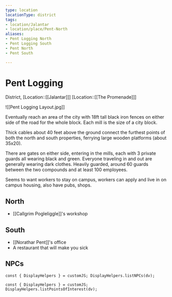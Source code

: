```yaml
---
type: location
locationType: district
tags: 
- location/Jalantar
- location/place/Pent-North
aliases:
- Pent Logging North
- Pent Logging South
- Pent North
- Pent South

---
```


# Pent Logging
District, [Location::[[Jalantar]]] [Location::[[The Promenade]]]

![[Pent Logging Layout.jpg]]

Eventually reach an area of the city with 18ft tall black iron fences on either side of the road for the whole block. Each mill is the size of a city block. 

Thick cables about 40 feet above the ground connect the furthest points of both the north and south properties, ferrying large wooden platforms (about 35x20). 

There are gates on either side, entering in the mills, each with 3 private guards all wearing black and green. Everyone traveling in and out are generally wearing dark clothes. Heavily guarded, around 60 guards between the two compounds and at least 100 employees. 

Seems to want workers to stay on campus, workers can apply and live in on campus housing, also have pubs, shops.

## North
- [[Callgrim Pogleliggle]]'s workshop

## South
- [[Norathar Pent]]'s office
- A restaurant that will make you sick

## NPCs
```dataviewjs
const { DisplayHelpers } = customJS; DisplayHelpers.listNPCs(dv);
```
```dataviewjs
const { DisplayHelpers } = customJS; DisplayHelpers.listPointsOfInterest(dv);
```
